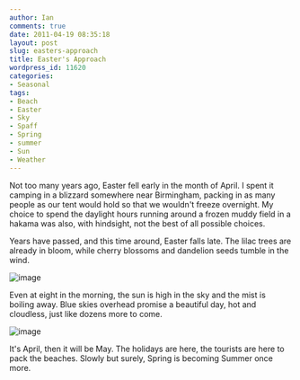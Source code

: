 ```yaml
---
author: Ian
comments: true
date: 2011-04-19 08:35:18
layout: post
slug: easters-approach
title: Easter's Approach
wordpress_id: 11620
categories:
- Seasonal
tags:
- Beach
- Easter
- Sky
- Spaff
- Spring
- summer
- Sun
- Weather
---
```


Not too many years ago, Easter fell early in the month of April. I spent it camping in a blizzard somewhere near Birmingham, packing in as many people as our tent would hold so that we wouldn't freeze overnight. My choice to spend the daylight hours running around a frozen muddy field in a hakama was also, with hindsight, not the best of all possible choices.

Years have passed, and this time around, Easter falls late. The lilac trees are already in bloom, while cherry blossoms and dandelion seeds tumble in the wind.

 ![image](https://files.ianrenton.com/sites/blog/2011/04/wpid-IMG_20110419_092538_2.jpg) 

Even at eight in the morning, the sun is high in the sky and the mist is boiling away. Blue skies overhead promise a beautiful day, hot and cloudless, just like dozens more to come.

 ![image](https://files.ianrenton.com/sites/blog/2011/04/wpid-IMG_20110419_075126.jpg) 
 
It's April, then it will be May. The holidays are here, the tourists are here to pack the beaches. Slowly but surely, Spring is becoming Summer once more.
